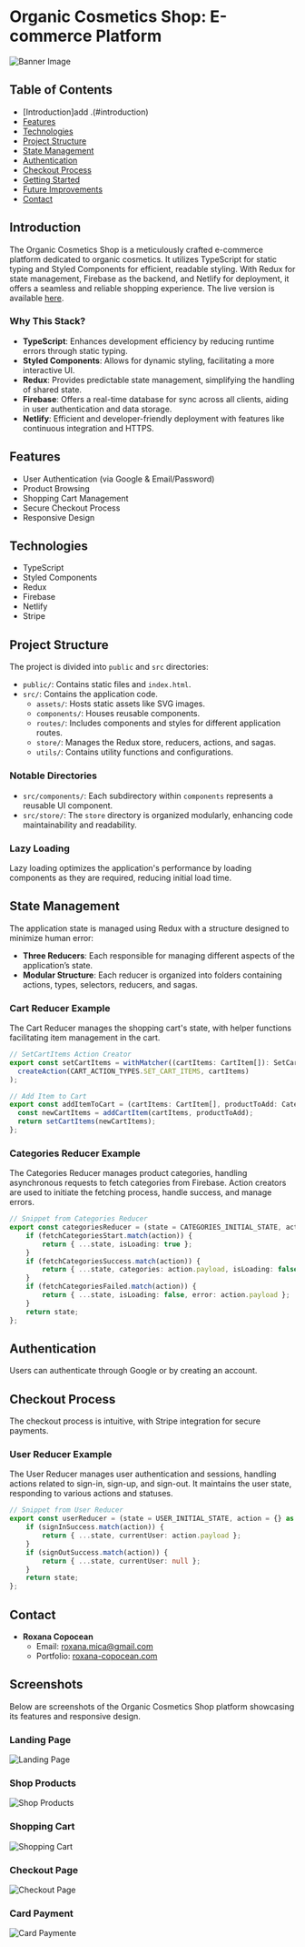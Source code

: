 


# Organic Cosmetics Shop: E-commerce Platform 

![Banner Image](/src/assets/github/banner.jpg)

## Table of Contents

- [Introduction]add .(#introduction)
- [Features](#features)
- [Technologies](#technologies)
- [Project Structure](#project-structure)
- [State Management](#state-management)
- [Authentication](#authentication)
- [Checkout Process](#checkout-process)
- [Getting Started](#getting-started)
- [Future Improvements](#future-improvements)
- [Contact](#contact)

## Introduction

The Organic Cosmetics Shop is a meticulously crafted e-commerce platform dedicated to organic cosmetics. It utilizes TypeScript for static typing and Styled Components for efficient, readable styling. With Redux for state management, Firebase as the backend, and Netlify for deployment, it offers a seamless and reliable shopping experience. The live version is available [here](https://glowing-selkie-19ef51.netlify.app/).

### Why This Stack?
- **TypeScript**: Enhances development efficiency by reducing runtime errors through static typing.
- **Styled Components**: Allows for dynamic styling, facilitating a more interactive UI.
- **Redux**: Provides predictable state management, simplifying the handling of shared state.
- **Firebase**: Offers a real-time database for sync across all clients, aiding in user authentication and data storage.
- **Netlify**: Efficient and developer-friendly deployment with features like continuous integration and HTTPS.

## Features

- User Authentication (via Google & Email/Password)
- Product Browsing
- Shopping Cart Management
- Secure Checkout Process
- Responsive Design

## Technologies

- TypeScript
- Styled Components
- Redux
- Firebase
- Netlify
- Stripe

## Project Structure

The project is divided into `public` and `src` directories:

- `public/`: Contains static files and `index.html`.
- `src/`: Contains the application code.
  - `assets/`: Hosts static assets like SVG images.
  - `components/`: Houses reusable components.
  - `routes/`: Includes components and styles for different application routes.
  - `store/`: Manages the Redux store, reducers, actions, and sagas.
  - `utils/`: Contains utility functions and configurations.

### Notable Directories
- `src/components/`: Each subdirectory within `components` represents a reusable UI component.
- `src/store/`: The `store` directory is organized modularly, enhancing code maintainability and readability.

### Lazy Loading
Lazy loading optimizes the application's performance by loading components as they are required, reducing initial load time.

## State Management

The application state is managed using Redux with a structure designed to minimize human error:

- **Three Reducers**: Each responsible for managing different aspects of the application’s state.
- **Modular Structure**: Each reducer is organized into folders containing actions, types, selectors, reducers, and sagas.

### Cart Reducer Example
The Cart Reducer manages the shopping cart's state, with helper functions facilitating item management in the cart.

```typescript
// SetCartItems Action Creator
export const setCartItems = withMatcher((cartItems: CartItem[]): SetCartItems =>
  createAction(CART_ACTION_TYPES.SET_CART_ITEMS, cartItems)
);

// Add Item to Cart
export const addItemToCart = (cartItems: CartItem[], productToAdd: CategoryItem): SetCartItems => {
  const newCartItems = addCartItem(cartItems, productToAdd);
  return setCartItems(newCartItems);
};
```

### Categories Reducer Example
The Categories Reducer manages product categories, handling asynchronous requests to fetch categories from Firebase. Action creators are used to initiate the fetching process, handle success, and manage errors.

```typescript
// Snippet from Categories Reducer
export const categoriesReducer = (state = CATEGORIES_INITIAL_STATE, action: AnyAction): CategoryState => {
	if (fetchCategoriesStart.match(action)) {
		return { ...state, isLoading: true };
	}
	if (fetchCategoriesSuccess.match(action)) {
		return { ...state, categories: action.payload, isLoading: false };
	}
	if (fetchCategoriesFailed.match(action)) {
		return { ...state, isLoading: false, error: action.payload };
	}
	return state;
};
```

## Authentication
Users can authenticate through Google or by creating an account.

## Checkout Process
The checkout process is intuitive, with Stripe integration for secure payments.

### User Reducer Example
The User Reducer manages user authentication and sessions, handling actions related to sign-in, sign-up, and sign-out. It maintains the user state, responding to various actions and statuses.

```typescript
// Snippet from User Reducer
export const userReducer = (state = USER_INITIAL_STATE, action = {} as AnyAction): UserState => {
	if (signInSuccess.match(action)) {
		return { ...state, currentUser: action.payload };
	}
	if (signOutSuccess.match(action)) {
		return { ...state, currentUser: null };
	}
	return state;
};
```

## Contact
- **Roxana Copocean**
  - Email: roxana.mica@gmail.com
  - Portfolio: [roxana-copocean.com](http://roxana-copocean.com)


## Screenshots

Below are screenshots of the Organic Cosmetics Shop platform showcasing its features and responsive design.

### Landing Page
![Landing Page](/src/assets/github/landing_page.jpg)

### Shop Products
![Shop Products](/src/assets/github/shop.jpg)

### Shopping Cart
![Shopping Cart](/src/assets/github/shop_cart.jpg)

### Checkout Page
![Checkout Page](/src/assets/github/checkout.jpg)

### Card Payment
![Card Paymente](/src/assets/github/card_payment.jpg)



